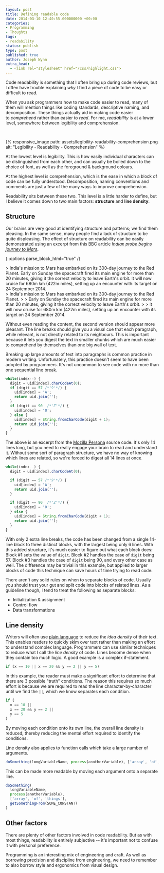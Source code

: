 ```yaml
---
layout: post
title: Defining readable code
date: 2014-03-10 12:40:55.000000000 +00:00
categories:
- Programming
- Thoughts
tags:
- readability
status: publish
type: post
published: true
author: Joseph Wynn
extra_head:
  - <link rel="stylesheet" href="/css/highlight.css">
---
```


Code readability is something that I often bring up during code reviews, but I often have trouble explaining _why_ I find a piece of code to be easy or difficult to read.

When you ask programmers how to make code easier to read, many of them will mention things like coding standards, descriptive naming, and decomposition. These things actually aid in making code easier to _comprehend_ rather than easier to _read_. For me, _readability_ is at a lower level, somewhere between legibility and comprehension.

&nbsp;

{% responsive_image path: assets/legibility-readability-comprehension.png alt: "Legibility - Readability - Comprehension" %}

At the lowest level is legibility. This is how easily individual characters can be distinguished from each other, and can usually be boiled down to the choice of font, as well as the foreground & background colours.<!--more-->

At the highest level is comprehension, which is the ease in which a block of code can be fully understood. Decomposition, naming conventions and comments are just a few of the many ways to improve comprehension.

Readability sits between these two. This level is a little harder to define, but I believe it comes down to two main factors: **structure** and **line density**.

## Structure

Our brains are very good at identifying structure and patterns; we find them pleasing. In the same sense, many people find a lack of structure to be quite displeasing. The effect of structure on readability can be easily demonstrated using an excerpt from this BBC article [_Indian probe begins journey to Mars_](http://www.bbc.co.uk/news/science-environment-25163113).

{::options parse_block_html="true" /}

<div class="col-xs-6">
> India's mission to Mars has embarked on its 300-day journey to the Red Planet. Early on Sunday the spacecraft fired its main engine for more than 20 minutes, giving it the correct velocity to leave Earth's orbit. It will now cruise for 680m km (422m miles), setting up an encounter with its target on 24 September 2014.
</div>

<div class="col-xs-6">
> India's mission to Mars has embarked on its 300-day journey to the Red Planet.
>
> Early on Sunday the spacecraft fired its main engine for more than 20 minutes, giving it the correct velocity to leave Earth's orbit.
>
> It will now cruise for 680m km (422m miles), setting up an encounter with its target on 24 September 2014.
</div>

<div style="clear: both;"></div>

Without even reading the content, the second version should appear more pleasant. The line breaks should give you a visual cue that each paragraph, while relevant, is not directly related to its neighbours. This is important because it lets you digest the text in smaller chunks which are much easier to comprehend by themselves than one big wall of text.

Breaking up large amounts of text into paragraphs is common practice in modern writing. Unfortunately, this practice doesn't seem to have been adopted by programmers. It's not uncommon to see code with no more than one sequential line break.

```js
while(index--) {
  digit = uid[index].charCodeAt(0);
  if (digit == 57 /*'9'*/) {
    uid[index] = 'A';
    return uid.join('');
  }
  if (digit == 90  /*'Z'*/) {
    uid[index] = '0';
  } else {
    uid[index] = String.fromCharCode(digit + 1);
    return uid.join('');
  }
}
```

The above is an excerpt from the [Mozilla Persona](https://github.com/mozilla/persona) source code. It's only 14 lines long, but you need to really engage your brain to read and understand it. Without some sort of paragraph structure, we have no way of knowing which lines are related, so we're forced to digest all 14 lines at once.

```js
while(index--) {
  digit = uid[index].charCodeAt(0);

  if (digit == 57 /*'9'*/) {
    uid[index] = 'A';
    return uid.join('');
  }

  if (digit == 90  /*'Z'*/) {
    uid[index] = '0';
  } else {
    uid[index] = String.fromCharCode(digit + 1);
    return uid.join('');
  }
}
```

With only 2 extra line breaks, the code has been changed from a single 14-line block to three distinct blocks, with the largest being only 6 lines. With this added structure, it's much easier to figure out what each block does: Block #1 sets the value of `digit`. Block #2 handles the case of `digit` being 57. Block #3 handles the case of `digit` being 90, and every other case as well. The difference may be trivial in this example, but applied to larger blocks of code this technique can save hours of time trying to read code.

There aren't any solid rules on when to separate blocks of code. Usually you should trust your gut and split code into blocks of related lines. As a guideline though, I tend to treat the following as separate blocks:

*   Initialization & assignment
*   Control flow
*   Data transformations

## Line density

Writers will often use [plain language](http://en.wikipedia.org/wiki/Plain_language) to reduce the _idea density_ of their text. This enables readers to quickly skim over text rather than making an effort to understand complex language. Programmers can use similar techniques to reduce what I call the _line density_ of code. Lines become dense when they contain too much logic. A good example is a complex if-statement.

```js
if (x == 10 || x == 20 && y == 2 || y == 5)
```

In this example, the reader must make a significant effort to determine that there are 3 possible "truth" conditions. The reason this requires so much effort is because we are required to read the line character-by-character until we find the `||`, which we know separates each condition.

```js
if (
  x == 10 ||
  x == 20 && y == 2 ||
  y == 5
)
```

By moving each condition onto its own line, the overall line density is reduced, thereby reducing the mental effort required to identify the conditions.

Line density also applies to function calls which take a large number of arguments.

```js
doSomething(longVariableName, process(anotherVariable), ['array', 'of', 'things'], getSomethingFrom(SOME_CONSTANT))
```

This can be made more readable by moving each argument onto a separate line.

```js
doSomething(
  longVariableName,
  process(anotherVariable),
  ['array', 'of', 'things'],
  getSomethingFrom(SOME_CONSTANT)
)
```

## Other factors

There are plenty of other factors involved in code readability. But as with most things, readability is entirely subjective -- it's important not to confuse it with personal preference.

Programming is an interesting mix of engineering and craft. As well as borrowing precision and discipline from engineering, we need to remember to also borrow style and ergonomics from visual design.
